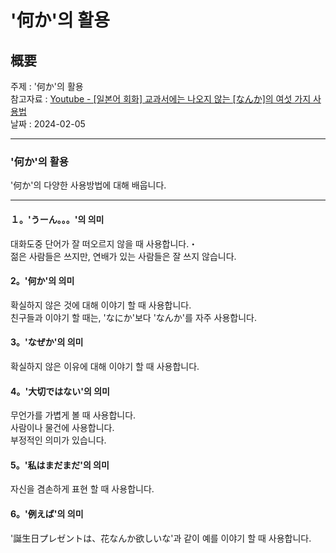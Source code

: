 # '何か'의 활용

## 概要

주제 : '何か'의 활용<br>
참고자료 : [Youtube - [일본어 회화] 교과서에는 나오지 않는 [なんか]의 여섯 가지 사용법](https://youtu.be/ofjh93UL2Kk?si=f6HivCBnkyrOJ8rZ)<br>
날짜 : 2024-02-05<br>

---

### '何か'의 활용

'何か'의 다양한 사용방법에 대해 배웁니다.<br>

---

#### １。'うーん。。。'의 의미

대화도중 단어가 잘 떠오르지 않을 때 사용합니다.・<br>
젊은 사람들은 쓰지만, 연배가 있는 사람들은 잘 쓰지 않습니다.<br>

#### 2。'何か'의 의미

확실하지 않은 것에 대해 이야기 할 때 사용합니다.<br>
친구들과 이야기 할 때는, 'なにか'보다 'なんか'를 자주 사용합니다.<br>

#### 3。'なぜか'의 의미

확실하지 않은 이유에 대해 이야기 할 때 사용합니다.<br>

#### 4。'大切ではない'의 의미

무언가를 가볍게 볼 때 사용합니다.<br>
사람이나 물건에 사용합니다.<br>
부정적인 의미가 있습니다.<br>

#### 5。'私はまだまだ'의 의미

자신을 겸손하게 표현 할 때 사용합니다.<br>

#### 6。'例えば'의 의미

'誕生日プレゼントは、花なんか欲しいな'과 같이 예를 이야기 할 때 사용합니다.<br>
